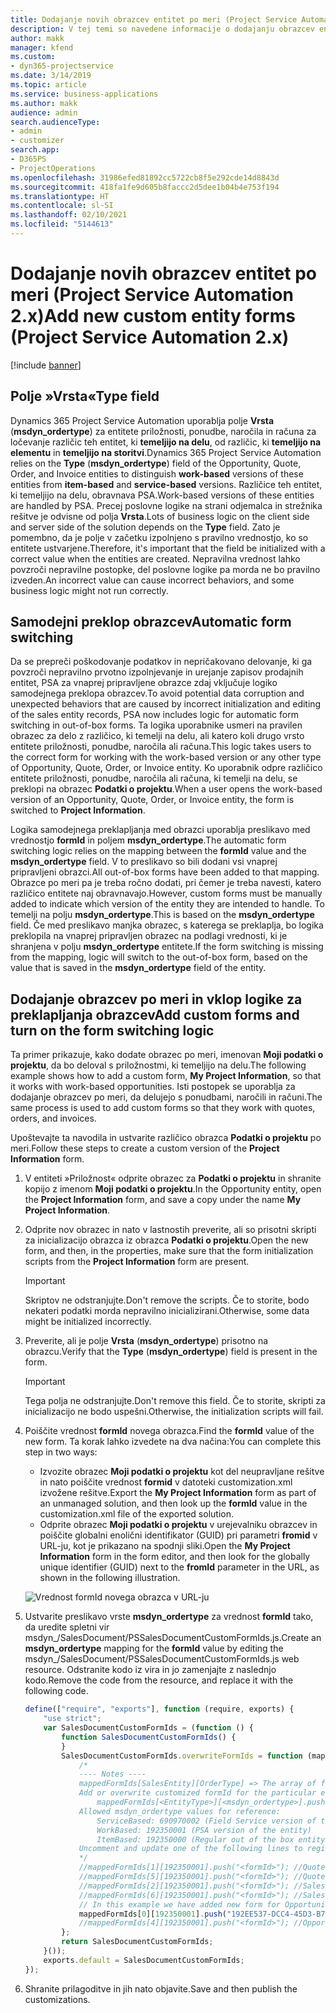 ```yaml
---
title: Dodajanje novih obrazcev entitet po meri (Project Service Automation 2.x)
description: V tej temi so navedene informacije o dodajanju obrazcev entitet po meri za priložnosti, ponudbe, naročila ali račune v aplikaciji Dynamics 365 Project Service Automation 2. x.
author: makk
manager: kfend
ms.custom:
- dyn365-projectservice
ms.date: 3/14/2019
ms.topic: article
ms.service: business-applications
ms.author: makk
audience: admin
search.audienceType:
- admin
- customizer
search.app:
- D365PS
- ProjectOperations
ms.openlocfilehash: 31986efed81892cc5722cb8f5e292cde14d8843d
ms.sourcegitcommit: 418fa1fe9d605b8faccc2d5dee1b04b4e753f194
ms.translationtype: HT
ms.contentlocale: sl-SI
ms.lasthandoff: 02/10/2021
ms.locfileid: "5144613"
---
```

# <a name="add-new-custom-entity-forms-project-service-automation-2x"></a><span data-ttu-id="f52a5-103">Dodajanje novih obrazcev entitet po meri (Project Service Automation 2.x)</span><span class="sxs-lookup"><span data-stu-id="f52a5-103">Add new custom entity forms (Project Service Automation 2.x)</span></span>

[!include [banner](../../includes/psa-now-project-operations.md)]

## <a name="type-field"></a><span data-ttu-id="f52a5-104">Polje »Vrsta«</span><span class="sxs-lookup"><span data-stu-id="f52a5-104">Type field</span></span> 

<span data-ttu-id="f52a5-105">Dynamics 365 Project Service Automation uporablja polje **Vrsta** (**msdyn\_ordertype**) za entitete priložnosti, ponudbe, naročila in računa za ločevanje različic teh entitet, ki **temeljijo na delu**, od različic, ki **temeljijo na elementu** in **temeljijo na storitvi**.</span><span class="sxs-lookup"><span data-stu-id="f52a5-105">Dynamics 365 Project Service Automation relies on the **Type** (**msdyn\_ordertype**) field of the Opportunity, Quote, Order, and Invoice entities to distinguish **work-based** versions of these entities from **item-based** and **service-based** versions.</span></span> <span data-ttu-id="f52a5-106">Različice teh entitet, ki temeljijo na delu, obravnava PSA.</span><span class="sxs-lookup"><span data-stu-id="f52a5-106">Work-based versions of these entities are handled by PSA.</span></span> <span data-ttu-id="f52a5-107">Precej poslovne logike na strani odjemalca in strežnika rešitve je odvisne od polja **Vrsta**.</span><span class="sxs-lookup"><span data-stu-id="f52a5-107">Lots of business logic on the client side and server side of the solution depends on the **Type** field.</span></span> <span data-ttu-id="f52a5-108">Zato je pomembno, da je polje v začetku izpolnjeno s pravilno vrednostjo, ko so entitete ustvarjene.</span><span class="sxs-lookup"><span data-stu-id="f52a5-108">Therefore, it's important that the field be initialized with a correct value when the entities are created.</span></span> <span data-ttu-id="f52a5-109">Nepravilna vrednost lahko povzroči nepravilne postopke, del poslovne logike pa morda ne bo pravilno izveden.</span><span class="sxs-lookup"><span data-stu-id="f52a5-109">An incorrect value can cause incorrect behaviors, and some business logic might not run correctly.</span></span>

## <a name="automatic-form-switching"></a><span data-ttu-id="f52a5-110">Samodejni preklop obrazcev</span><span class="sxs-lookup"><span data-stu-id="f52a5-110">Automatic form switching</span></span>

<span data-ttu-id="f52a5-111">Da se prepreči poškodovanje podatkov in nepričakovano delovanje, ki ga povzroči nepravilno prvotno izpolnjevanje in urejanje zapisov prodajnih entitet, PSA za vnaprej pripravljene obrazce zdaj vključuje logiko samodejnega preklopa obrazcev.</span><span class="sxs-lookup"><span data-stu-id="f52a5-111">To avoid potential data corruption and unexpected behaviors that are caused by incorrect initialization and editing of the sales entity records, PSA now includes logic for automatic form switching in out-of-box forms.</span></span> <span data-ttu-id="f52a5-112">Ta logika uporabnike usmeri na pravilen obrazec za delo z različico, ki temelji na delu, ali katero koli drugo vrsto entitete priložnosti, ponudbe, naročila ali računa.</span><span class="sxs-lookup"><span data-stu-id="f52a5-112">This logic takes users to the correct form for working with the work-based version or any other type of Opportunity, Quote, Order, or Invoice entity.</span></span> <span data-ttu-id="f52a5-113">Ko uporabnik odpre različico entitete priložnosti, ponudbe, naročila ali računa, ki temelji na delu, se preklopi na obrazec **Podatki o projektu**.</span><span class="sxs-lookup"><span data-stu-id="f52a5-113">When a user opens the work-based version of an Opportunity, Quote, Order, or Invoice entity, the form is switched to **Project Information**.</span></span>

<span data-ttu-id="f52a5-114">Logika samodejnega preklapljanja med obrazci uporablja preslikavo med vrednostjo **formId** in poljem **msdyn\_ordertype**.</span><span class="sxs-lookup"><span data-stu-id="f52a5-114">The automatic form switching logic relies on the mapping between the **formId** value and the **msdyn\_ordertype** field.</span></span> <span data-ttu-id="f52a5-115">V to preslikavo so bili dodani vsi vnaprej pripravljeni obrazci.</span><span class="sxs-lookup"><span data-stu-id="f52a5-115">All out-of-box forms have been added to that mapping.</span></span> <span data-ttu-id="f52a5-116">Obrazce po meri pa je treba ročno dodati, pri čemer je treba navesti, katero različico entitete naj obravnavajo.</span><span class="sxs-lookup"><span data-stu-id="f52a5-116">However, custom forms must be manually added to indicate which version of the entity they are intended to handle.</span></span> <span data-ttu-id="f52a5-117">To temelji na polju **msdyn\_ordertype**.</span><span class="sxs-lookup"><span data-stu-id="f52a5-117">This is based on the **msdyn\_ordertype** field.</span></span> <span data-ttu-id="f52a5-118">Če med preslikavo manjka obrazec, s katerega se preklaplja, bo logika preklopila na vnaprej pripravljen obrazec na podlagi vrednosti, ki je shranjena v polju **msdyn\_ordertype** entitete.</span><span class="sxs-lookup"><span data-stu-id="f52a5-118">If the form switching is missing from the mapping, logic will switch to the out-of-box form, based on the value that is saved in the **msdyn\_ordertype** field of the entity.</span></span>

## <a name="add-custom-forms-and-turn-on-the-form-switching-logic"></a><span data-ttu-id="f52a5-119">Dodajanje obrazcev po meri in vklop logike za preklapljanja obrazcev</span><span class="sxs-lookup"><span data-stu-id="f52a5-119">Add custom forms and turn on the form switching logic</span></span>

<span data-ttu-id="f52a5-120">Ta primer prikazuje, kako dodate obrazec po meri, imenovan **Moji podatki o projektu**, da bo deloval s priložnostmi, ki temeljijo na delu.</span><span class="sxs-lookup"><span data-stu-id="f52a5-120">The following example shows how to add a custom form, **My Project Information**, so that it works with work-based opportunities.</span></span> <span data-ttu-id="f52a5-121">Isti postopek se uporablja za dodajanje obrazcev po meri, da delujejo s ponudbami, naročili in računi.</span><span class="sxs-lookup"><span data-stu-id="f52a5-121">The same process is used to add custom forms so that they work with quotes, orders, and invoices.</span></span>

<span data-ttu-id="f52a5-122">Upoštevajte ta navodila in ustvarite različico obrazca **Podatki o projektu** po meri.</span><span class="sxs-lookup"><span data-stu-id="f52a5-122">Follow these steps to create a custom version of the **Project Information** form.</span></span>

1. <span data-ttu-id="f52a5-123">V entiteti »Priložnost« odprite obrazec za **Podatki o projektu** in shranite kopijo z imenom **Moji podatki o projektu**.</span><span class="sxs-lookup"><span data-stu-id="f52a5-123">In the Opportunity entity, open the **Project Information** form, and save a copy under the name **My Project Information**.</span></span>
2. <span data-ttu-id="f52a5-124">Odprite nov obrazec in nato v lastnostih preverite, ali so prisotni skripti za inicializacijo obrazca iz obrazca **Podatki o projektu**.</span><span class="sxs-lookup"><span data-stu-id="f52a5-124">Open the new form, and then, in the properties, make sure that the form initialization scripts from the **Project Information** form are present.</span></span> 

    > [!IMPORTANT]
    > <span data-ttu-id="f52a5-125">Skriptov ne odstranjujte.</span><span class="sxs-lookup"><span data-stu-id="f52a5-125">Don't remove the scripts.</span></span> <span data-ttu-id="f52a5-126">Če to storite, bodo nekateri podatki morda nepravilno inicializirani.</span><span class="sxs-lookup"><span data-stu-id="f52a5-126">Otherwise, some data might be initialized incorrectly.</span></span>

3. <span data-ttu-id="f52a5-127">Preverite, ali je polje **Vrsta** (**msdyn\_ordertype**) prisotno na obrazcu.</span><span class="sxs-lookup"><span data-stu-id="f52a5-127">Verify that the **Type** (**msdyn\_ordertype**) field is present in the form.</span></span> 

    > [!IMPORTANT]
    > <span data-ttu-id="f52a5-128">Tega polja ne odstranjujte.</span><span class="sxs-lookup"><span data-stu-id="f52a5-128">Don't remove this field.</span></span> <span data-ttu-id="f52a5-129">Če to storite, skripti za inicializacijo ne bodo uspešni.</span><span class="sxs-lookup"><span data-stu-id="f52a5-129">Otherwise, the initialization scripts will fail.</span></span>

4. <span data-ttu-id="f52a5-130">Poiščite vrednost **formId** novega obrazca.</span><span class="sxs-lookup"><span data-stu-id="f52a5-130">Find the **formId** value of the new form.</span></span> <span data-ttu-id="f52a5-131">Ta korak lahko izvedete na dva načina:</span><span class="sxs-lookup"><span data-stu-id="f52a5-131">You can complete this step in two ways:</span></span>

    - <span data-ttu-id="f52a5-132">Izvozite obrazec **Moji podatki o projektu** kot del neupravljane rešitve in nato poiščite vrednost **formid** v datoteki customization.xml izvožene rešitve.</span><span class="sxs-lookup"><span data-stu-id="f52a5-132">Export the **My Project Information** form as part of an unmanaged solution, and then look up the **formId** value in the customization.xml file of the exported solution.</span></span>
    - <span data-ttu-id="f52a5-133">Odprite obrazec **Moji podatki o projektu** v urejevalniku obrazcev in poiščite globalni enolični identifikator (GUID) pri parametri **fromid** v URL-ju, kot je prikazano na spodnji sliki.</span><span class="sxs-lookup"><span data-stu-id="f52a5-133">Open the **My Project Information** form in the form editor, and then look for the globally unique identifier (GUID) next to the **fromId** parameter in the URL, as shown in the following illustration.</span></span>

    ![Vrednost formId novega obrazca v URL-ju](media/how-to-add-custom-forms-in-v2.0.png)

5. <span data-ttu-id="f52a5-135">Ustvarite preslikavo vrste **msdyn\_ordertype** za vrednost **formId** tako, da uredite spletni vir msdyn\_/SalesDocument/PSSalesDocumentCustomFormIds.js.</span><span class="sxs-lookup"><span data-stu-id="f52a5-135">Create an **msdyn\_ordertype** mapping for the **formId** value by editing the msdyn\_/SalesDocument/PSSalesDocumentCustomFormIds.js web resource.</span></span> <span data-ttu-id="f52a5-136">Odstranite kodo iz vira in jo zamenjajte z naslednjo kodo.</span><span class="sxs-lookup"><span data-stu-id="f52a5-136">Remove the code from the resource, and replace it with the following code.</span></span>

    ```javascript
    define(["require", "exports"], function (require, exports) {
        "use strict";
        var SalesDocumentCustomFormIds = (function () {
            function SalesDocumentCustomFormIds() {
            }
            SalesDocumentCustomFormIds.overwriteFormIds = function (mappedFormIds) {
                /*
                ---- Notes ----
                mappedFormIds[SalesEntity][OrderType] => The array of forms IDs that support particular entity and order type
                Add or overwrite customized formId for the particular entity and order type by calling:
                    mappedFormIds[<EntityType>][<msdyn_ordertype>].push("<formId>");
                Allowed msdyn_ordertype values for reference:
                    ServiceBased: 690970002 (Field Service version of the entity)
                    WorkBased: 192350001 (PSA version of the entity)
                    ItemBased: 192350000 (Regular out of the box entity)
                Uncomment and update one of the following lines to register custom PSA form for required entity:
                */      
                //mappedFormIds[1][192350001].push("<formId>"); //Quote
                //mappedFormIds[5][192350001].push("<formId>"); //Quote Line
                //mappedFormIds[2][192350001].push("<formId>"); //Sales Order
                //mappedFormIds[6][192350001].push("<formId>"); //Sales Order Line
                // In this example we have added new form for Opportunity
                mappedFormIds[0][192350001].push("192EE537-DCC4-45D3-B7AF-EA694B9113D2"); //Opportunity
                //mappedFormIds[4][192350001].push("<formId>"); //Opportunity Line
            };
            return SalesDocumentCustomFormIds;
        }());
        exports.default = SalesDocumentCustomFormIds;
    });
    ```

6. <span data-ttu-id="f52a5-137">Shranite prilagoditve in jih nato objavite.</span><span class="sxs-lookup"><span data-stu-id="f52a5-137">Save and then publish the customizations.</span></span>
